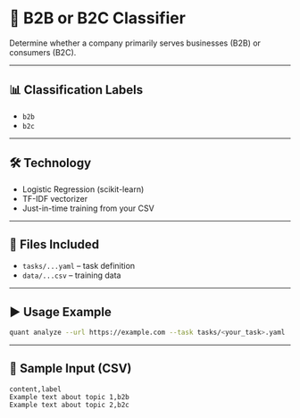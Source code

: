# 🏢 B2B or B2C Classifier

Determine whether a company primarily serves businesses (B2B) or consumers (B2C).

---

## 📊 Classification Labels

- `b2b`
- `b2c`

---

## 🛠️ Technology

- Logistic Regression (scikit-learn)
- TF-IDF vectorizer
- Just-in-time training from your CSV

---

## 📂 Files Included

- `tasks/...yaml` – task definition
- `data/...csv` – training data

---

## ▶️ Usage Example

```bash
quant analyze --url https://example.com --task tasks/<your_task>.yaml
```

---

## 🧪 Sample Input (CSV)

```csv
content,label
Example text about topic 1,b2b
Example text about topic 2,b2c
```